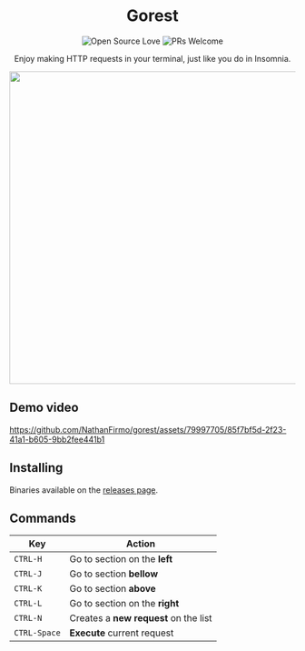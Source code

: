 <div align=center>

# Gorest

![Open Source Love](https://badges.frapsoft.com/os/mit/mit.svg?v=102)
![PRs Welcome](https://img.shields.io/badge/PRs-welcome-brightgreen.svg)

Enjoy making HTTP requests in your terminal, just like you do in Insomnia.

<img src="https://github.com/NathanFirmo/gorest/assets/79997705/1cd5f526-9e34-4493-810b-f0f40b369986" width="550px" heigth="550px">

</div>

## Demo video

https://github.com/NathanFirmo/gorest/assets/79997705/85f7bf5d-2f23-41a1-b605-9bb2fee441b1

## Installing

Binaries available on the [releases page](https://github.com/NathanFirmo/gorest/releases/latest).

## Commands

|Key|Action|
|---|---|
|`CTRL-H`|Go to section on the **left**|
|`CTRL-J`|Go to section **bellow**|
|`CTRL-K`|Go to section **above**|
|`CTRL-L`|Go to section on the **right**|
|`CTRL-N`|Creates a **new request** on the list|
|`CTRL-Space`|**Execute** current request|
